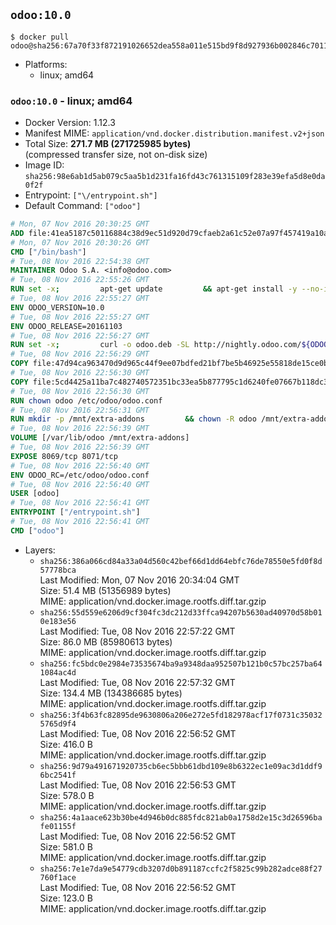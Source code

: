 ## `odoo:10.0`

```console
$ docker pull odoo@sha256:67a70f33f872191026652dea558a011e515bd9f8d927936b002846c7011534db
```

-	Platforms:
	-	linux; amd64

### `odoo:10.0` - linux; amd64

-	Docker Version: 1.12.3
-	Manifest MIME: `application/vnd.docker.distribution.manifest.v2+json`
-	Total Size: **271.7 MB (271725985 bytes)**  
	(compressed transfer size, not on-disk size)
-	Image ID: `sha256:98e6ab1d5ab079c5aa5b1d231fa16fd43c761315109f283e39efa5d8e0da0f2f`
-	Entrypoint: `["\/entrypoint.sh"]`
-	Default Command: `["odoo"]`

```dockerfile
# Mon, 07 Nov 2016 20:30:25 GMT
ADD file:41ea5187c50116884c38d9ec51d920d79cfaeb2a61c52e07a97f457419a10a4f in / 
# Mon, 07 Nov 2016 20:30:26 GMT
CMD ["/bin/bash"]
# Tue, 08 Nov 2016 22:54:38 GMT
MAINTAINER Odoo S.A. <info@odoo.com>
# Tue, 08 Nov 2016 22:55:26 GMT
RUN set -x;         apt-get update         && apt-get install -y --no-install-recommends             ca-certificates             curl             node-less             python-gevent             python-pip             python-pyinotify             python-renderpm             python-support         && curl -o wkhtmltox.deb -SL http://nightly.odoo.com/extra/wkhtmltox-0.12.1.2_linux-jessie-amd64.deb         && echo '40e8b906de658a2221b15e4e8cd82565a47d7ee8 wkhtmltox.deb' | sha1sum -c -         && dpkg --force-depends -i wkhtmltox.deb         && apt-get -y install -f --no-install-recommends         && apt-get purge -y --auto-remove -o APT::AutoRemove::RecommendsImportant=false -o APT::AutoRemove::SuggestsImportant=false npm         && rm -rf /var/lib/apt/lists/* wkhtmltox.deb         && pip install psycogreen==1.0
# Tue, 08 Nov 2016 22:55:27 GMT
ENV ODOO_VERSION=10.0
# Tue, 08 Nov 2016 22:55:27 GMT
ENV ODOO_RELEASE=20161103
# Tue, 08 Nov 2016 22:56:27 GMT
RUN set -x;         curl -o odoo.deb -SL http://nightly.odoo.com/${ODOO_VERSION}/nightly/deb/odoo_${ODOO_VERSION}.${ODOO_RELEASE}_all.deb         && echo '298b9a3c752fbe8df1e6bc7e5ab9d84ce7d0061b odoo.deb' | sha1sum -c -         && dpkg --force-depends -i odoo.deb         && apt-get update         && apt-get -y install -f --no-install-recommends         && rm -rf /var/lib/apt/lists/* odoo.deb
# Tue, 08 Nov 2016 22:56:29 GMT
COPY file:47d94ca963470d9d965c44f9ee07bdfed21bf7be5b46925e55818de15ce0bdb1 in / 
# Tue, 08 Nov 2016 22:56:30 GMT
COPY file:5cd4425a11ba7c482740572351bc33ea5b877795c1d6240fe07667b118dc3740 in /etc/odoo/ 
# Tue, 08 Nov 2016 22:56:30 GMT
RUN chown odoo /etc/odoo/odoo.conf
# Tue, 08 Nov 2016 22:56:31 GMT
RUN mkdir -p /mnt/extra-addons         && chown -R odoo /mnt/extra-addons
# Tue, 08 Nov 2016 22:56:39 GMT
VOLUME [/var/lib/odoo /mnt/extra-addons]
# Tue, 08 Nov 2016 22:56:39 GMT
EXPOSE 8069/tcp 8071/tcp
# Tue, 08 Nov 2016 22:56:40 GMT
ENV ODOO_RC=/etc/odoo/odoo.conf
# Tue, 08 Nov 2016 22:56:40 GMT
USER [odoo]
# Tue, 08 Nov 2016 22:56:41 GMT
ENTRYPOINT ["/entrypoint.sh"]
# Tue, 08 Nov 2016 22:56:41 GMT
CMD ["odoo"]
```

-	Layers:
	-	`sha256:386a066cd84a33a04d560c42bef66d1dd64ebfc76de78550e5fd0f8d57778bca`  
		Last Modified: Mon, 07 Nov 2016 20:34:04 GMT  
		Size: 51.4 MB (51356989 bytes)  
		MIME: application/vnd.docker.image.rootfs.diff.tar.gzip
	-	`sha256:55d559e6206d9cf304fc3dc212d33ffca94207b5630ad40970d58b010e183e56`  
		Last Modified: Tue, 08 Nov 2016 22:57:22 GMT  
		Size: 86.0 MB (85980613 bytes)  
		MIME: application/vnd.docker.image.rootfs.diff.tar.gzip
	-	`sha256:fc5bdc0e2984e73535674ba9a9348daa952507b121b0c57bc257ba641084ac4d`  
		Last Modified: Tue, 08 Nov 2016 22:57:32 GMT  
		Size: 134.4 MB (134386685 bytes)  
		MIME: application/vnd.docker.image.rootfs.diff.tar.gzip
	-	`sha256:3f4b63fc82895de9630806a206e272e5fd182978acf17f0731c350325765d9f4`  
		Last Modified: Tue, 08 Nov 2016 22:56:52 GMT  
		Size: 416.0 B  
		MIME: application/vnd.docker.image.rootfs.diff.tar.gzip
	-	`sha256:9d79a491671920735cb6ec5bbb61dbd109e8b6322ec1e09ac3d1ddf96bc2541f`  
		Last Modified: Tue, 08 Nov 2016 22:56:53 GMT  
		Size: 578.0 B  
		MIME: application/vnd.docker.image.rootfs.diff.tar.gzip
	-	`sha256:4a1aace623b30be4d946b0dc885fdc821ab0a1758d2e15c3d26596bafe01155f`  
		Last Modified: Tue, 08 Nov 2016 22:56:52 GMT  
		Size: 581.0 B  
		MIME: application/vnd.docker.image.rootfs.diff.tar.gzip
	-	`sha256:7e1e7da9e54779cdb3207d0b891187ccfc2f5825c99b282adce88f27760f1ace`  
		Last Modified: Tue, 08 Nov 2016 22:56:52 GMT  
		Size: 123.0 B  
		MIME: application/vnd.docker.image.rootfs.diff.tar.gzip

